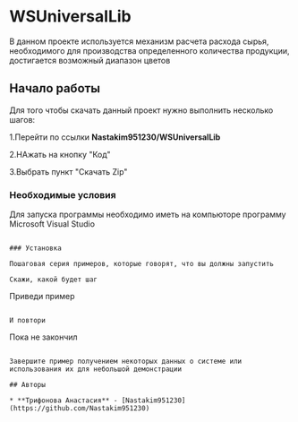 # WSUniversalLib

В данном проекте используется механизм расчета расхода сырья, необходимого для производства определенного количества продукции, достигается возможный диапазон цветов
## Начало работы

Для того чтобы скачать данный проект нужно выполнить несколько шагов:

1.Перейти по ссылки **Nastakim951230/WSUniversalLib**

2.НАжать на кнопку "Код"

3.Выбрать пункт "Скачать Zip"
### Необходимые условия

Для запуска программы необходимо иметь на компьюторе программу Microsoft Visual Studio

```

### Установка

Пошаговая серия примеров, которые говорят, что вы должны запустить

Скажи, какой будет шаг

```
Приведи пример
```

И повтори

```
Пока не закончил
```

Завершите пример получением некоторых данных о системе или использования их для небольшой демонстрации

## Авторы

* **Трифонова Анастасия** - [Nastakim951230](https://github.com/Nastakim951230)



